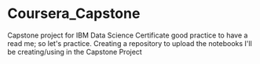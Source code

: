 # Coursera_Capstone
Capstone project for IBM Data Science Certificate
good practice to have a read me; so let's practice. 
Creating a repository to upload the notebooks I'll be creating/using in the Capstone Project
